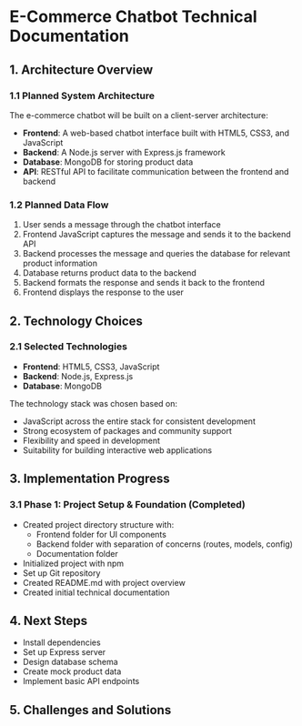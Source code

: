 # E-Commerce Chatbot Technical Documentation

## 1. Architecture Overview

### 1.1 Planned System Architecture

The e-commerce chatbot will be built on a client-server architecture:

- **Frontend**: A web-based chatbot interface built with HTML5, CSS3, and JavaScript
- **Backend**: A Node.js server with Express.js framework
- **Database**: MongoDB for storing product data
- **API**: RESTful API to facilitate communication between the frontend and backend

### 1.2 Planned Data Flow

1. User sends a message through the chatbot interface
2. Frontend JavaScript captures the message and sends it to the backend API
3. Backend processes the message and queries the database for relevant product information
4. Database returns product data to the backend
5. Backend formats the response and sends it back to the frontend
6. Frontend displays the response to the user

## 2. Technology Choices

### 2.1 Selected Technologies

- **Frontend**: HTML5, CSS3, JavaScript
- **Backend**: Node.js, Express.js
- **Database**: MongoDB

The technology stack was chosen based on:

- JavaScript across the entire stack for consistent development
- Strong ecosystem of packages and community support
- Flexibility and speed in development
- Suitability for building interactive web applications

## 3. Implementation Progress

### 3.1 Phase 1: Project Setup & Foundation (Completed)

- Created project directory structure with:
  - Frontend folder for UI components
  - Backend folder with separation of concerns (routes, models, config)
  - Documentation folder
- Initialized project with npm
- Set up Git repository
- Created README.md with project overview
- Created initial technical documentation

## 4. Next Steps

- Install dependencies
- Set up Express server
- Design database schema
- Create mock product data
- Implement basic API endpoints

## 5. Challenges and Solutions

